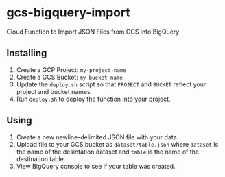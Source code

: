 # gcs-bigquery-import

Cloud Function to Import JSON Files from GCS into BigQuery

## Installing

1. Create a GCP Project: `my-project-name`
2. Create a GCS Bucket: `my-bucket-name`
3. Update the `deploy.sh` script so that `PROJECT` and `BUCKET` reflect your project and bucket names.
4. Run `deploy.sh` to deploy the function into your project.

## Using

1. Create a new newline-delimited JSON file with your data.
2. Upload file to your GCS bucket as `dataset/table.json` where `dataset` is the name of the desintation dataset and `table` is the name of the destination table.
3. View BigQuery console to see if your table was created.
